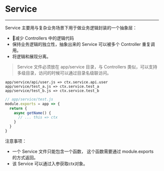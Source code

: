 # Service
---

Service 主要用与复杂业务场景下用于做业务逻辑封装的一个抽象层：
- 减少 Controllers 中的逻辑代码
- 保持业务逻辑的独立性，抽象出来的 Service 可以被多个 Controller 重复调用。
- 将逻辑和展现分离。

> Service 文件必须放在 app/service 目录，与 Controllers 类似，可以支持多级目录，访问的时候可以通过目录名级联访问。

```
app/service/api/user.js => ctx.service.api.user
app/service/test_a.js => ctx.service.test_a
app/service/test_b.js => ctx.service.test_b
```

```js
// app/service/test.js
module.exports = app => { 
  return {
    async getName() {
      // ... this => ctx
    }
  }
}
```
注意事项：
- 一个 Service 文件只能包含一个函数， 这个函数需要通过 module.exports 的方式返回。
- 该 Service 可以通过入参获取ctx对象。